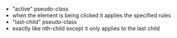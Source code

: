 - "active" pseudo-class
 - when the element is being clicked it applies the specified rules
- "last-child" pseudo-class
 - exactly like nth-child except it only applies to the last child